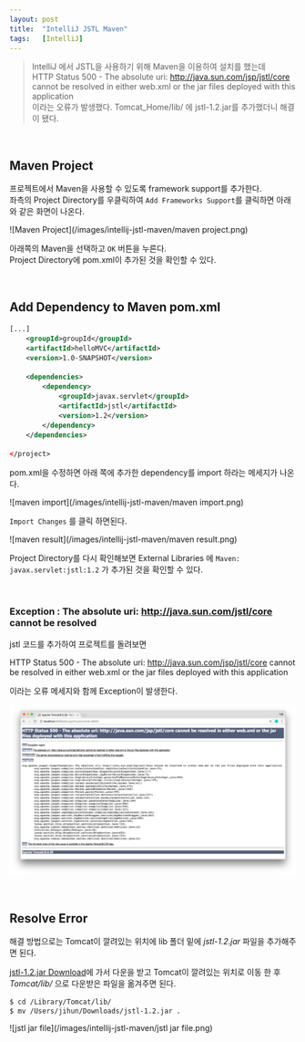 ```yaml
---
layout: post
title:  "IntelliJ JSTL Maven"
tags:   [IntelliJ]
---
```


> IntelliJ 에서 JSTL을 사용하기 위해 Maven을 이용하여 설치를 했는데  
HTTP Status 500 - The absolute uri: http://java.sun.com/jsp/jstl/core cannot be resolved in either web.xml or the jar files deployed with this application  
이라는 오류가 발생했다. Tomcat_Home/lib/ 에 jstl-1.2.jar를 추가했더니 해결이 됐다.

<br/>

## Maven Project  

프로젝트에서 Maven을 사용할 수 있도록 framework support를 추가한다.  
좌측의 Project Directory를 우클릭하여 `Add Frameworks Support`를 클릭하면 아래와 같은 화면이 나온다.  

![Maven Project](/images/intellij-jstl-maven/maven project.png)  

아래쪽의 Maven을 선택하고 `OK` 버튼을 누른다.  
Project Directory에 pom.xml이 추가된 것을 확인할 수 있다.

<br/>  

## Add Dependency to Maven pom.xml  

```xml
[...]
    <groupId>groupId</groupId>
    <artifactId>helloMVC</artifactId>
    <version>1.0-SNAPSHOT</version>

    <dependencies>
        <dependency>
            <groupId>javax.servlet</groupId>
            <artifactId>jstl</artifactId>
            <version>1.2</version>
        </dependency>
    </dependencies>

</project>
```  

pom.xml을 수정하면 아래 쪽에 추가한 dependency를 import 하라는 메세지가 나온다.   

![maven import](/images/intellij-jstl-maven/maven import.png)   

`Import Changes` 를 클릭 하면된다.    

![maven result](/images/intellij-jstl-maven/maven result.png)    

Project Directory를 다시 확인해보면 External Libraries 에 `Maven: javax.servlet:jstl:1.2` 가 추가된 것을 확인할 수 있다.  

<br/>  

### Exception : The absolute uri: http://java.sun.com/jstl/core cannot be resolved  

jstl 코드를 추가하여 프로젝트를 돌려보면   

HTTP Status 500 - The absolute uri: http://java.sun.com/jsp/jstl/core cannot be resolved in either web.xml or the jar files deployed with this application  

이라는 오류 메세지와 함께 Exception이 발생한다.  

![Error Message](/images/intellij-jstl-maven/error.png)    

<br/>  

## Resolve Error  

해결 방법으로는 Tomcat이 깔려있는 위치에 lib 폴더 밑에 _jstl-1.2.jar_ 파일을 추가해주면 된다.  

[jstl-1.2.jar Download](https://mvnrepository.com/artifact/javax.servlet/jstl/1.2)에 가서 다운을 받고 Tomcat이 깔려있는 위치로 이동 한 후 _Tomcat/lib/_ 으로 다운받은 파일을 옮겨주면 된다.  

```
$ cd /Library/Tomcat/lib/
$ mv /Users/jihun/Downloads/jstl-1.2.jar .
```  

![jstl jar file](/images/intellij-jstl-maven/jstl jar file.png)    
